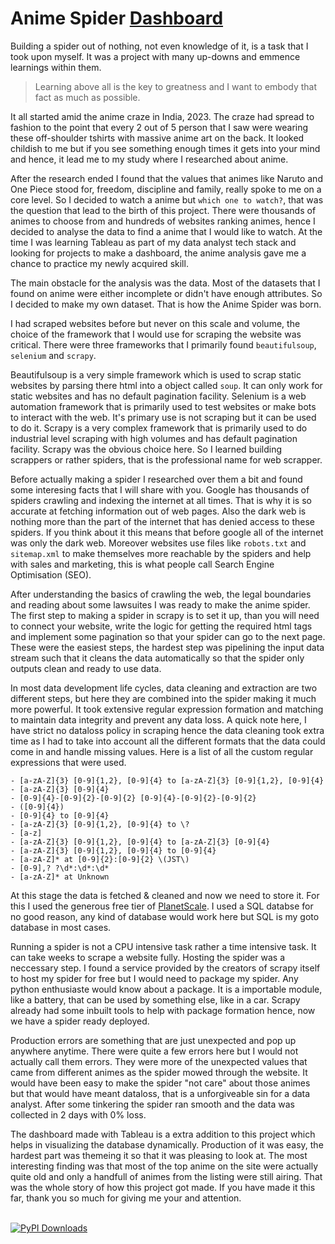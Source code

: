 # Anime Spider [Dashboard](https://public.tableau.com/views/AllthingsAnime/Dashboard1?:language=en-US&:display_count=n&:origin=viz_share_link)
Building a spider out of nothing, not even knowledge of it, is a task that I took upon myself.
It was a project with many up-downs and emmence learnings within them. 
> Learning above all is the key to greatness
and I want to embody that fact as much as possible. 

It all started amid the anime craze in India, 2023. The craze had spread to fashion to the point that every 2 out of 5 person that I saw were wearing these off-shoulder tshirts with massive anime art on the back. It looked childish to me but if you see something enough times it gets into your mind and hence, it lead me to my study where I researched about anime.

After the research ended I found that the values that animes like Naruto and One Piece stood for, freedom, discipline and family, really spoke to me on a core level. So I decided to watch a anime but `which one to watch?`, that was the question that lead to the birth of this project. There were thousands of animes to choose from and hundreds of websites ranking animes, hence I decided to analyse the data to find a anime that I would like to watch. At the time I was learning Tableau as part of my data analyst tech stack and looking for projects to make a dashboard, the anime analysis gave me a chance to practice my newly acquired skill.

The main obstacle for the analysis was the data. Most of the datasets that I found on anime were either incomplete or didn't have enough attributes. So I decided to make my own dataset. That is how the Anime Spider was born. 

I had scraped websites before but never on this scale and volume, the choice of the framework that I would use for scraping the website was critical. There were three frameworks that I primarily found `beautifulsoup`, `selenium` and `scrapy`. 

Beautifulsoup is a very simple framework which is used to scrap static websites by parsing there html into a object called `soup`. It can only work for static websites and has no default pagination facility. Selenium is a web automation framework that is primarily used to test websites or make bots to interact with the web. It's primary use is not scraping but it can be used to do it. Scrapy is a very complex framework that is primarily used to do industrial level scraping with high volumes and has default pagination facility. Scrapy was the obvious choice here. So I learned building scrappers or rather spiders, that is the professional name for web scrapper.

Before actually making a spider I researched over them a bit and found some interesing facts that I will share with you. Google has thousands of spiders crawling and indexing the internet at all times. That is why it is so accurate at fetching information out of web pages. Also the dark web is nothing more than the part of the internet that has denied access to these spiders. If you think about it this means that before google all of the internet was only the dark web. Moreover websites use files like `robots.txt` and `sitemap.xml` to make themselves more reachable by the spiders and help with sales and marketing, this is what people call Search Engine Optimisation (SEO).

After understanding the basics of crawling the web, the legal boundaries and reading about some lawsuites I was ready to make the anime spider. The first step to making a spider in scrapy is to set it up, than you will need to connect your website, write the logic for getting the required html tags and implement some pagination so that your spider can go to the next page. These were the easiest steps, the hardest step was pipelining the input data stream such that it cleans the data automatically so that the spider only outputs clean and ready to use data.

In most data development life cycles, data cleaning and extraction are two different steps, but here they are combined into the spider making it much more powerful. It took extensive regular expression formation and matching to maintain data integrity and prevent any data loss. A quick note here, I have strict no dataloss policy in scraping hence the data cleaning took extra time as I had to take into account all the different formats that the data could come in and handle missing values. Here is a list of all the custom regular expressions that were used.
```
- [a-zA-Z]{3} [0-9]{1,2}, [0-9]{4} to [a-zA-Z]{3} [0-9]{1,2}, [0-9]{4}
- [a-zA-Z]{3} [0-9]{4}
- [0-9]{4}-[0-9]{2}-[0-9]{2} [0-9]{4}-[0-9]{2}-[0-9]{2}
- ([0-9]{4})
- [0-9]{4} to [0-9]{4}
- [a-zA-Z]{3} [0-9]{1,2}, [0-9]{4} to \?
- [a-z]
- [a-zA-Z]{3} [0-9]{1,2}, [0-9]{4} to [a-zA-Z]{3} [0-9]{4}
- [a-zA-Z]{3} [0-9]{1,2}, [0-9]{4} to [0-9]{4}
- [a-zA-Z]* at [0-9]{2}:[0-9]{2} \(JST\)
- [0-9],? ?\d*:\d*:\d*
- [a-zA-Z]* at Unknown
```

At this stage the data is fetched & cleaned and now we need to store it. For this I used the generous free tier of [PlanetScale](https://planetscale.com/). I used a SQL databse for no good reason, any kind of database would work here but SQL is my goto database in most cases.

Running a spider is not a CPU intensive task rather a time intensive task. It can take weeks to scrape a website fully. Hosting the spider was a neccessary step. I found a service provided by the creators of scrapy itself to host my spider for free but I would need to package my spider. Any python enthusiaste would know about a package. It is a importable module, like a battery, that can be used by something else, like in a car. Scrapy already had some inbuilt tools to help with package formation hence, now we have a spider ready deployed.

Production errors are something that are just unexpected and pop up anywhere anytime. There were quite a few errors here but I would not actually call them errors. They were more of the unexpected values that came from different animes as the spider mowed through the website. It would have been easy to make the spider 
"not care" about those animes but that would have meant dataloss, that is a unforgiveable sin for a data analyst. After some tinkering the spider ran smooth and the data was collected in 2 days with 0% loss. 

The dashboard made with Tableau is a extra addition to this project which helps in visualizing the database dynamically. Production of it was easy, the hardest part was themeing it so that it was pleasing to look at. The most interesting finding was that most of the top anime on the site were actually quite old and only a handfull of animes from the listing were still airing.
That was the whole story of how this project got made. If you have made it this far, thank you so much for giving me your and attention.

<br>[![PyPI Downloads](https://img.shields.io/badge/Made%20with%20%F0%9F%92%96%20by-Chirag-brightgreen?style=for-the-badge&logo=appveyor)](
https://github.com/DuanBoomer)

